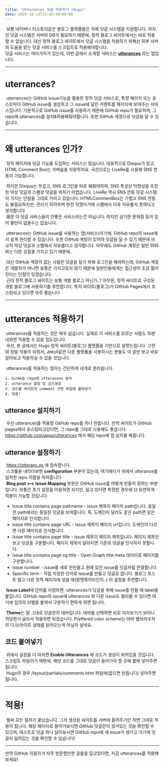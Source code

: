 ```yaml
---
title: "Utterances 덧글 적용하기 (Hugo)"
date: 2020-10-13T22:45:58+09:00
---
```


&nbsp;보통 네이버나 티스토리같은 블로그 플랫폼들은 자체 덧글 시스템을 지원합니다. 하지만 덧글 시스템은 서버와 DB가 필요하기 때문에, 정적 블로그 싸이트에서는 바로 적용할 수 없습니다. 대신 정적 블로그 싸이트에서 덧글 시스템을 적용하기 위해선 외부 서버의 도움을 받는 덧글 서비스를 스크립트로 적용해야합니다.  
덧글 서비스는 여러가지가 있는데, 이번 글에서 소개할 서비스는 **[utterances](https://utteranc.es)** 라는 앱입니다.

---
# uterrances?
&nbsp;uterrances는 GitHub issue기능을 활용한 정적 덧글 서비스로, 특정 페이지 또는 포스트마다 GitHub issue를 생성하고 그 issue에 달린 커멘트를 페이지에 보여주는 서비스입니다. 기본적으로 GitHub issue를 사용하기 때문에 GitHub repo가 필요하며, 그 repo에 utterances를 설치&허용해줘야합니다. 또한 GitHub 계정으로 덧글을 달 수 있습니다.

---
# 왜 utterances 인가?
&nbsp;정적 페이지에 덧글 기능을 도입하는 서비스는 많습니다. 대표적으로 Disqus가 있고, HTML Comment Box는 가벼움을 자랑하지요. 국산으로는 LiveRe를 사용해 SNS 연동이 가능합니다.   

&nbsp;하지만 Disqus는 무겁고, SNS 로그인을 따로 해줘야하며, SNS 특성상 익명성을 조장한 악성 덧글과 스팸성 덧글을 피하기 어렵습니다. LiveRe 역시 SNS 연동 덧글 시스템이 가지는 단점을 그대로 가지고 있습니다. HTMLCommentBox는 가볍고 SNS 연동도 불필요하지만, 관리가 어려우며 완전 익명이기에 스팸에서 더욱 자유롭지 못하다고 생각합니다.  
&nbsp;물론 이 덧글 서비스들이 안좋은 서비스라는건 아닙니다. 하지만 상기한 문제점 등이 있어 불만이 없을수는 없습니다.

&nbsp;utterances는 GitHub issue를 사용하는 앱(서비스)이기에, GitHub repo의 issue에서 쉽게 관리할 수 있습니다. 또한 GitHub 계정이 있어야 덧글을 달 수 있기 때문에 비교적 악성 덧글과 스팸에서 자유롭다고 생각합니다. 아무래도 GitHub 계정은 일반 SNS와는 다른 성질을 가지고 있기 때문에..

&nbsp;대신 GitHub 계정이 없는 사람은 덧글을 달기 위해 로그인을 해야하는데, GitHub 계정은 개발자가 아니면 보통은 가지고있지 않기 때문에 일반인들에게는 접근성이 조금 떨어진다는 단점이 있겠습니다.  
&nbsp;근데 정적 블로그 싸이트는 보통 개발 블로그 아닌가..? 아무튼, 정적 싸이트로 구성된 개발 블로그에 사용하기를 추천합니다. 특히 싸이트(블로그)가 GitHub Pages에서 호스팅되고 있다면 아주 좋습니다.

---
# utterances 적용하기
&nbsp;utterances를 적용하는 것은 매우 쉽습니다. 실제로 이 서비스를 모르는 사람도 10분 내외면 적용할 수 있을 정도입니다.  
&nbsp;우선, 본 글에서는 Hugo 정적 싸이트(블로그) 플랫폼을 기반으로 설명드립니다. 그런데 정말 적용이 쉬워서, Jekyll같은 다른 플랫폼을 사용하시는 분들도 이 글만 보고 바로 알아보고 적용하실 수 있을 것입니다.  

&nbsp;utterances를 적용하는 절차는 간단하게 네개로 분리됩니다. 

    1. GitHub repo에 utterances 설치
    2. utterance 설정 및 코드생성
    3. 코드를 싸이트의 comment 구현 파일에 붙여넣기
    4. 적용!

## utterance 설치하기
&nbsp;우선 utterances를 적용할 GitHub repo를 하나 만듭니다. 만약 싸이트가 GitHub pages에서 호스팅되고있다면, 그 repo를 그대로 사용해도 좋습니다.  
https://github.com/apps/utterances 에서 해당 repo에 앱 설치를 해줍니다.  

## utterance 설정하기
&nbsp;https://utteranc.es 에 접속합니다.  
&nbsp;스크롤을 내리다보면 **configuration** 부분이 있는데, 여기에다가 위에서 utterance를 설치한 repo 이름을 적어줍니다.  
&nbsp;**Blog post <--> Issue Mapping** 부분은 GitHub issue를 어떻게 만들지 정하는 부분입니다. 보통은 초기 설정을 이용하면 되지만, 알고 있다면 특정한 경우에 더 유연하게 적용이 가능할 것입니다.

- Issue title contains page pathname - issue 제목이 페이지 path입니다. 동일한 path에서는 동일한 덧글을 보여줍니다. 즉, 도메인이 달라도 같은 path면 같은 페이지로 인식합니다.
- Issue title contains page URL - issue 제목이 페이지 url입니다. 도메인이 다르면 다른 페이지로 인식합니다.
- Issue title contains page title - issue 제목이 페이지 제목입니다. 페이지 제목만 보고 덧글을 구분합니다. 페이지 제목이 달라지면 기존의 덧글을 인식하지 못합니다.
- Issue title contains page og:title - Open Graph title meta 데이터로 페이지를 구분합니다.
- Issue number - issue를 새로 안만들고 원래 있던 issue를 덧글처럼 연결합니다.
- Specific term - 직접 지정한 단어로 issue를 만들고 덧글로 씁니다. 블로그 포스트 말고 다른 정적 페이지에 넣을 때(방명록이라던지..) 이 설정을 추천합니다.

&nbsp;**Issue Label**에 단어를 지정하면, utterances가 덧글을 위해 issue를 만들 때 label을 붙입니다. GitHub repo의 issue에 utterances 외 다른 issue도 올라올 수 있다면 여기에 임의의 라벨을 붙여서 구분하기 편하게 하면 됩니다.  

&nbsp;**Theme**는 말 그대로 덧글란의 테마입니다. 테마를 선택하면 바로 미리보기가 보이니 적당한거 골라서 적용하면 되겠습니다. Preffered color scheme는 아마 웹브라우져의 다크/라이트 상태를 읽어오는게 아닐까 싶네요. 

## 코드 붙여넣기
&nbsp;위에서 설정을 다 마치면 **Enable Utterances** 에 코드가 생성이 되어있을 것입니다. 스크립트 파일이기 때문에, 해당 코드를 그대로 덧글이 들어가야 할 곳에 붙여 넣어주면 됩니다.  
&nbsp;Hugo의 경우 /layout/partials/comments.html 파일에(없으면 만듭니다) 넣어주면 됩니다.

---
# 적용!
&nbsp;벌써 모든 절차가 끝났습니다. 그저 생성된 싸이트를 서버에 올려주기만 하면 그대로 적용이 됩니다. 해당 페이지로 들어가보시면 GitHub 덧글란이 생겨있는 것을 확인할 수 있으며, 테스트로 덧글 하나 달아보시면 GitHub repo에 새 issue가 생기고 거기에 덧글이 달려있는 것을 확인할 수 있습니다!

---
만약 GitHub 이용자가 자주 방문할만한 글들을 담고있다면, 지금 utterances를 적용해보세요!